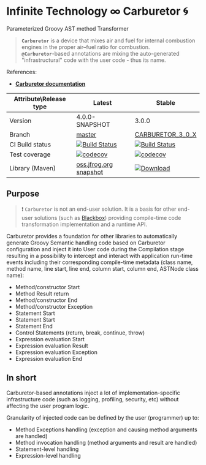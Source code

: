 # Infinite Technology ∞ Carburetor 🌀
Parameterized Groovy AST method Transformer

> **`Carburetor`** is a device that mixes air and fuel for internal combustion engines in the proper air–fuel ratio for combustion.<br/>
**`@Carburetor`**-based annotations are mixing the auto-generated "infrastructural" code with the user code - thus its name.

References:

- **[Carburetor documentation](https://github.com/INFINITE-TECHNOLOGY/CARBURETOR/wiki)**

|Attribute\Release type|Latest|Stable|
|----------------------|------|------|
|Version|4.0.0-SNAPSHOT|3.0.0|
|Branch|[master](https://github.com/INFINITE-TECHNOLOGY/CARBURETOR)|[CARBURETOR_3_0_X](https://github.com/INFINITE-TECHNOLOGY/CARBURETOR/tree/CARBURETOR_3_0_X)|
|CI Build status|[![Build Status](https://travis-ci.com/INFINITE-TECHNOLOGY/CARBURETOR.svg?branch=master)](https://travis-ci.com/INFINITE-TECHNOLOGY/CARBURETOR)|[![Build Status](https://travis-ci.com/INFINITE-TECHNOLOGY/CARBURETOR.svg?branch=CARBURETOR_3_0_X)](https://travis-ci.com/INFINITE-TECHNOLOGY/CARBURETOR)|
|Test coverage|[![codecov](https://codecov.io/gh/INFINITE-TECHNOLOGY/CARBURETOR/branch/master/graphs/badge.svg)](https://codecov.io/gh/INFINITE-TECHNOLOGY/CARBURETOR/branch/master/graphs)|[![codecov](https://codecov.io/gh/INFINITE-TECHNOLOGY/CARBURETOR/branch/CARBURETOR_3_0_X/graphs/badge.svg)](https://codecov.io/gh/INFINITE-TECHNOLOGY/CARBURETOR/branch/CARBURETOR_3_0_X/graphs)|
|Library (Maven)|[oss.jfrog.org snapshot](https://oss.jfrog.org/artifactory/webapp/#/artifacts/browse/tree/General/oss-snapshot-local/io/infinite/carburetor/4.0.0-SNAPSHOT)|[ ![Download](https://api.bintray.com/packages/infinite-technology/m2/carburetor/images/download.svg) ](https://bintray.com/infinite-technology/m2/carburetor/_latestVersion)|

## Purpose

> ❗ `Carburetor` is not an end-user solution. It is a basis for other end-user solutions (such as [Blackbox](https://github.com/INFINITE-TECHNOLOGY/BLACKBOX)) providing compile-time code transformation implementation and a runtime API.

Carburetor provides a foundation for other libraries to automatically generate Groovy Semantic handling code based on Carburetor configuration and inject it into User code during the Compilation stage resulting in a possibility to intercept and interact with application run-time events including their corresponding compile-time metadata (class name, method name, line start, line end, column start, column end, ASTNode class name):

- Method/constructor Start
- Method Result return
- Method/constructor End
- Method/constructor Exception
- Statement Start
- Statement Start
- Statement End
- Control Statements (return, break, continue, throw)
- Expression evaluation Start
- Expression evaluation Result
- Expression evaluation Exception
- Expression evaluation End

## In short

Carburetor-based annotations inject a lot of implementation-specific infrastructure code (such as logging, profiling, security, etc) without affecting the user program logic.

Granularity of injected code can be defined by the user (programmer) up to:
- Method Exceptions handling (exception and causing method arguments are handled)
- Method invocation handling (method arguments and result are handled)
- Statement-level handling
- Expression-level handling
